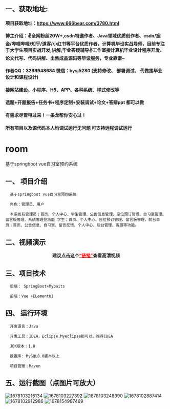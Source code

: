 ## 一、获取地址:

#### 项目获取地址：https://www.666bear.com/3780.html

**博主介绍：✌全网粉丝20W+,csdn特邀作者、Java领域优质创作者、csdn/掘金/哔哩哔哩/知乎/道客/小红书等平台优质作者，计算机毕设实战导师，目前专注于大学生项目实战开发,讲解,毕业答疑辅导✌工作室接计算机毕业设计程序开发、论文代写、代码讲解、出售成品源码等毕设服务，专业靠谱~**

#### 作者QQ：3289948684 微信：bysj5280 (支持修改、 部署调试、 代做接毕业设计和课程设计)

#### 接网站建设、小程序、H5、APP、各种系统、样式修改等

#### 选题+开题报告+任务书+程序定制+安装调试+论文+答辩ppt 都可以做

#### 有需求尽管甩过来！一条龙帮你安心过！

#### 所有项目以及源代码本人均调试运行无问题 可支持远程调试运行
# room
基于springboot vue自习室预约系统
## 一、 项目介绍
      基于springboot vue自习室预约系统

      角色：管理员、用户

      本系统有管理员；首页、个人中心、学生管理、公告信息管理、座位预订管理、自习室管理、留言板管理、系统管理登功能 学生；首页、个人中心、座位预订管理、留言板管理，前台首页；首页、公告信息、自习室、留言反馈、个人中心、后台管理、客服等功能。

## 二、视频演示
    
    

<p style="text-align: center;"><strong><span class="ne-text">建议点击这个</span><a style="color: #ff0000;" href="https://www.bilibili.com/video/BV1G24y1G7oM/?spm_id_from=333.999.0.0&vd_source=b5789de9f485ad6d0cfaeca1ad4b230c">“链接”</a>查看高清视频</strong></p>

## 三、项目技术
      后端： SpringBoot+Mybaits

      前端：Vue +ELementUI
## 四、 运行环境
      开发语言：Java

      开发工具：IDEA，Eclipse,Myeclipse都可以。推荐IDEA

      JDK版本：1.8

      数据库: MySQL8.0版本以上

      项目管理：Maven
## 五、运行截图（点图片可放大）

![1678103216134](https://user-images.githubusercontent.com/124327024/225594879-7ace3787-f95a-42be-add0-a92bc34d6bda.jpg)
![1678103227392](https://user-images.githubusercontent.com/124327024/225594882-89f43948-18c3-4b93-b616-f3978579fe01.jpg)
![1678103248990](https://user-images.githubusercontent.com/124327024/225594886-3332f7b0-7159-48f3-ac70-78ca4bc28554.jpg)
![1678102887414](https://user-images.githubusercontent.com/124327024/225594863-caa06074-162c-4eb6-8d6a-cb92bdcf3c81.jpg)
![1678102912986](https://user-images.githubusercontent.com/124327024/225594872-56a12786-d3be-4eb3-b8dc-fdb48b684ea1.jpg)
![1678154987469](https://user-images.githubusercontent.com/124327024/225594918-2942d781-8e75-4941-88f7-6295489e1615.jpg)
